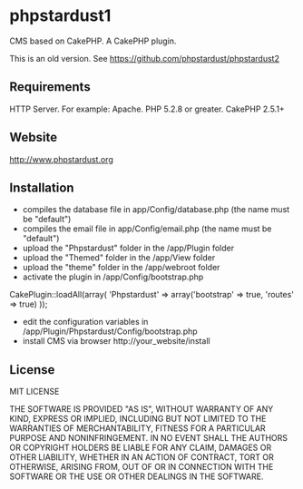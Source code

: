 # phpstardust1
CMS based on CakePHP. A CakePHP plugin.

This is an old version. See https://github.com/phpstardust/phpstardust2

<h2>Requirements</h2>

HTTP Server. For example: Apache.
PHP 5.2.8 or greater.
CakePHP 2.5.1+

<h2>Website</h2>

http://www.phpstardust.org

<h2>Installation</h2>

- compiles the database file in app/Config/database.php (the name must be "default")
- compiles the email file in app/Config/email.php (the name must be "default")
- upload the "Phpstardust" folder in the /app/Plugin folder
- upload the "Themed" folder in the /app/View folder
- upload the "theme" folder in the /app/webroot folder
- activate the plugin in /app/Config/bootstrap.php

CakePlugin::loadAll(array(
    'Phpstardust' => array('bootstrap' => true, 'routes' => true)
));

- edit the configuration variables in /app/Plugin/Phpstardust/Config/bootstrap.php
- install CMS via browser http://your_website/install

<h2>License</h2>

MIT LICENSE

THE SOFTWARE IS PROVIDED "AS IS", WITHOUT WARRANTY OF ANY KIND, EXPRESS OR
IMPLIED, INCLUDING BUT NOT LIMITED TO THE WARRANTIES OF MERCHANTABILITY,
FITNESS FOR A PARTICULAR PURPOSE AND NONINFRINGEMENT. IN NO EVENT SHALL THE
AUTHORS OR COPYRIGHT HOLDERS BE LIABLE FOR ANY CLAIM, DAMAGES OR OTHER
LIABILITY, WHETHER IN AN ACTION OF CONTRACT, TORT OR OTHERWISE, ARISING FROM,
OUT OF OR IN CONNECTION WITH THE SOFTWARE OR THE USE OR OTHER DEALINGS IN THE
SOFTWARE.
